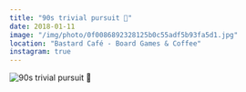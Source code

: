 ```yaml
---
title: "90s trivial pursuit 🧀"
date: 2018-01-11
image: "/img/photo/0f0086892328125b0c55adf5b93fa5d1.jpg"
location: "Bastard Café - Board Games & Coffee"
instagram: true
---
```


![90s trivial pursuit 🧀](/img/photo/0f0086892328125b0c55adf5b93fa5d1.jpg)
